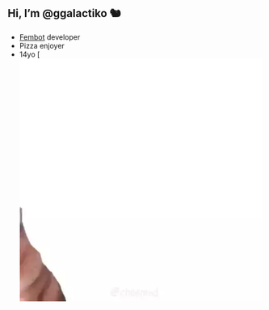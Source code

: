 
## Hi, I’m @ggalactiko 🐿

- [Fembot](https://galactiko.net) developer
- Pizza enjoyer 
- 14yo
[![dog](https://github.com/ggalactiko/ggalactiko/blob/main/b4647126-0aef-4d19-af4f-ae48cd86e861.gif?raw=true)

